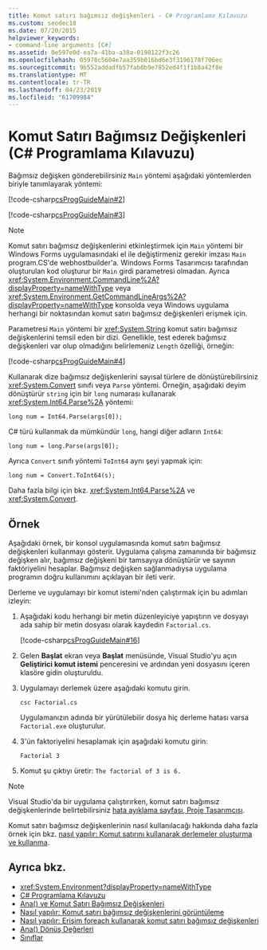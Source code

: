 ```yaml
---
title: Komut satırı bağımsız değişkenleri - C# Programlama Kılavuzu
ms.custom: seodec18
ms.date: 07/20/2015
helpviewer_keywords:
- command-line arguments [C#]
ms.assetid: 0e597e0d-ea7a-41ba-a38a-0198122f3c26
ms.openlocfilehash: 05978c5604e7aa359b016bd6e3f3196178f706ec
ms.sourcegitcommit: 9b552addadfb57fab0b9e7852ed4f1f1b8a42f8e
ms.translationtype: MT
ms.contentlocale: tr-TR
ms.lasthandoff: 04/23/2019
ms.locfileid: "61709984"
---
```

# <a name="command-line-arguments-c-programming-guide"></a>Komut Satırı Bağımsız Değişkenleri (C# Programlama Kılavuzu)
Bağımsız değişken gönderebilirsiniz `Main` yöntemi aşağıdaki yöntemlerden biriyle tanımlayarak yöntemi:  
  
 [!code-csharp[csProgGuideMain#2](~/samples/snippets/csharp/VS_Snippets_VBCSharp/csProgGuideMain/CS/Class3.cs#2)]  
  
 [!code-csharp[csProgGuideMain#3](~/samples/snippets/csharp/VS_Snippets_VBCSharp/csProgGuideMain/CS/Class3.cs#3)]  
  
> [!NOTE]
>  Komut satırı bağımsız değişkenlerini etkinleştirmek için `Main` yöntemi bir Windows Forms uygulamasındaki el ile değiştirmeniz gerekir imzası `Main` program.CS'de webhostbuilder'a. Windows Forms Tasarımcısı tarafından oluşturulan kod oluşturur bir `Main` girdi parametresi olmadan. Ayrıca <xref:System.Environment.CommandLine%2A?displayProperty=nameWithType> veya <xref:System.Environment.GetCommandLineArgs%2A?displayProperty=nameWithType> konsolda veya Windows uygulama herhangi bir noktasından komut satırı bağımsız değişkenleri erişmek için.  
  
 Parametresi `Main` yöntemi bir <xref:System.String> komut satırı bağımsız değişkenlerini temsil eden bir dizi. Genellikle, test ederek bağımsız değişkenleri var olup olmadığını belirlemeniz `Length` özelliği, örneğin:  
  
 [!code-csharp[csProgGuideMain#4](~/samples/snippets/csharp/VS_Snippets_VBCSharp/csProgGuideMain/CS/Class3.cs#4)]  
  
 Kullanarak dize bağımsız değişkenlerini sayısal türlere de dönüştürebilirsiniz <xref:System.Convert> sınıfı veya `Parse` yöntemi. Örneğin, aşağıdaki deyim dönüştürür `string` için bir `long` numarası kullanarak <xref:System.Int64.Parse%2A> yöntemi:  
  
```  
long num = Int64.Parse(args[0]);  
```  
  
 C# türü kullanmak da mümkündür `long`, hangi diğer adların `Int64`:  
  
```  
long num = long.Parse(args[0]);  
```  
  
 Ayrıca `Convert` sınıfı yöntemi `ToInt64` aynı şeyi yapmak için:  
  
```  
long num = Convert.ToInt64(s);  
```  
  
 Daha fazla bilgi için bkz. <xref:System.Int64.Parse%2A> ve <xref:System.Convert>.  
  
## <a name="example"></a>Örnek  
 Aşağıdaki örnek, bir konsol uygulamasında komut satırı bağımsız değişkenleri kullanmayı gösterir. Uygulama çalışma zamanında bir bağımsız değişken alır, bağımsız değişkeni bir tamsayıya dönüştürür ve sayının faktöriyelini hesaplar. Bağımsız değişken sağlanmadıysa uygulama programın doğru kullanımını açıklayan bir ileti verir.  
  
 Derleme ve uygulamayı bir komut istemi'nden çalıştırmak için bu adımları izleyin:  
  
1. Aşağıdaki kodu herhangi bir metin düzenleyiciye yapıştırın ve dosyayı ada sahip bir metin dosyası olarak kaydedin `Factorial.cs`.  
  
     [!code-csharp[csProgGuideMain#16](~/samples/snippets/csharp/VS_Snippets_VBCSharp/csProgGuideMain/CS/Class1.cs#16)]  
  
2. Gelen **Başlat** ekran veya **Başlat** menüsünde, Visual Studio'yu açın **Geliştirici komut istemi** penceresini ve ardından yeni dosyasını içeren klasöre gidin oluşturuldu.  
  
3. Uygulamayı derlemek üzere aşağıdaki komutu girin.  
  
     `csc Factorial.cs`  
  
     Uygulamanızın adında bir yürütülebilir dosya hiç derleme hatası varsa `Factorial.exe` oluşturulur.  
  
4. 3'ün faktoriyelini hesaplamak için aşağıdaki komutu girin:  
  
     `Factorial 3`  
  
5. Komut şu çıktıyı üretir: `The factorial of 3 is 6.`  
  
> [!NOTE]
>  Visual Studio'da bir uygulama çalıştırırken, komut satırı bağımsız değişkenlerinde belirtebilirsiniz [hata ayıklama sayfası, Proje Tasarımcısı](/visualstudio/ide/reference/debug-page-project-designer).  
  
 Komut satırı bağımsız değişkenlerinin nasıl kullanılacağı hakkında daha fazla örnek için bkz. [nasıl yapılır: Komut satırını kullanarak derlemeler oluşturma ve kullanma](../../../csharp/programming-guide/concepts/assemblies-gac/how-to-create-and-use-assemblies-using-the-command-line.md).  
  
## <a name="see-also"></a>Ayrıca bkz.

- <xref:System.Environment?displayProperty=nameWithType>
- [C# Programlama Kılavuzu](../../../csharp/programming-guide/index.md)
- [Ana() ve Komut Satırı Bağımsız Değişkenleri](../../../csharp/programming-guide/main-and-command-args/index.md)
- [Nasıl yapılır: Komut satırı bağımsız değişkenlerini görüntüleme](../../../csharp/programming-guide/main-and-command-args/how-to-display-command-line-arguments.md)
- [Nasıl yapılır: Erişim foreach kullanarak komut satırı bağımsız değişkenleri](../../../csharp/programming-guide/main-and-command-args/how-to-access-command-line-arguments-using-foreach.md)
- [Ana() Dönüş Değerleri](../../../csharp/programming-guide/main-and-command-args/main-return-values.md)
- [Sınıflar](../../../csharp/programming-guide/classes-and-structs/classes.md)
